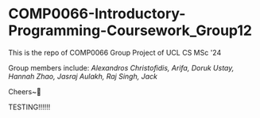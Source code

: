 # COMP0066-Introductory-Programming-Coursework_Group12
This is the repo of COMP0066 Group Project of UCL CS MSc '24 

Group members include: *Alexandros Christofidis, Arifa, Doruk Ustay, Hannah Zhao, Jasraj Aulakh, Raj Singh, Jack*

Cheers~🍺

TESTING!!!!!!